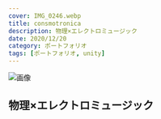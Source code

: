```yaml
---
cover: IMG_0246.webp
title: consmotronica
description: 物理×エレクトロミュージック
date: 2020/12/20
category: ポートフォリオ
tags: [ポートフォリオ, unity]
---
```




![画像](/my-home/cover/consmotronica.webp)


## 物理×エレクトロミュージック

